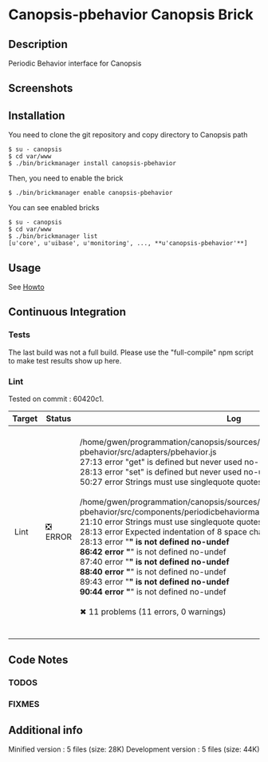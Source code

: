# Canopsis-pbehavior Canopsis Brick

## Description

Periodic Behavior interface for Canopsis

## Screenshots



## Installation

You need to clone the git repository and copy directory to Canopsis path

    $ su - canopsis 
    $ cd var/www
    $ ./bin/brickmanager install canopsis-pbehavior

Then, you need to enable the brick

    $ ./bin/brickmanager enable canopsis-pbehavior

You can see enabled bricks

    $ su - canopsis
    $ cd var/www
    $ ./bin/brickmanager list
    [u'core', u'uibase', u'monitoring', ..., **u'canopsis-pbehavior'**]

## Usage

See [Howto](https://git.canopsis.net/canopsis-ui-bricks/canopsis-pbehavior/blob/master/doc/index.rst)

## Continuous Integration

### Tests

The last build was not a full build. Please use the "full-compile" npm script to make test results show up here.

### Lint

Tested on commit : 60420c1.

| Target | Status | Log |
| ------ | ------ | --- |
| Lint   | :negative_squared_cross_mark: ERROR | <br>/home/gwen/programmation/canopsis/sources/webcore/src/canopsis/canopsis-pbehavior/src/adapters/pbehavior.js<br>  27:13  error  "get" is defined but never used  no-unused-vars<br>  28:13  error  "set" is defined but never used  no-unused-vars<br>  50:27  error  Strings must use singlequote     quotes<br><br>/home/gwen/programmation/canopsis/sources/webcore/src/canopsis/canopsis-pbehavior/src/components/periodicbehaviormanager/component.js<br>  21:10  error  Strings must use singlequote                             quotes<br>  28:13  error  Expected indentation of 8 space characters but found 12  indent<br>  28:13  error  "__" is not defined                                      no-undef<br>  86:42  error  "__" is not defined                                      no-undef<br>  87:40  error  "__" is not defined                                      no-undef<br>  88:40  error  "__" is not defined                                      no-undef<br>  89:43  error  "__" is not defined                                      no-undef<br>  90:44  error  "__" is not defined                                      no-undef<br><br>✖ 11 problems (11 errors, 0 warnings)<br><br> |


## Code Notes

### TODOS



### FIXMES



## Additional info

Minified version : 5 files (size: 28K)
Development version : 5 files (size: 44K)
